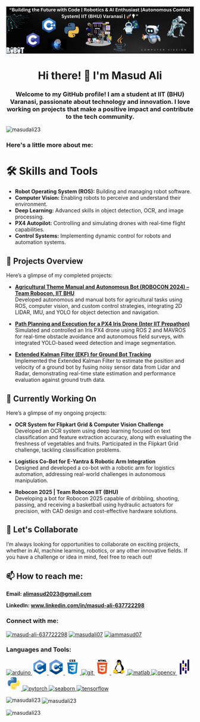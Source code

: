 ![logo](https://github.com/Masudali23/Masudali23/blob/main/Banner.jpg)
<h1 align="center">Hi there! 👋 I'm Masud Ali</h1>
<h3 align="center">Welcome to my GitHub profile! I am a student at IIT (BHU) Varanasi, passionate about technology and innovation. I love working on projects that make a positive impact and contribute to the tech community.</h3>

<p align="left"> <img src="https://komarev.com/ghpvc/?username=masudali23&label=Profile%20views&color=0e75b6&style=flat" alt="masudali23" /> </p>
<h3 align="left">Here's a little more about me:</h3>

# 🛠️ Skills and Tools
- **Robot Operating System (ROS):** Building and managing robot software.
- **Computer Vision:** Enabling robots to perceive and understand their environment.
- **Deep Learning:** Advanced skills in object detection, OCR, and image processing.
- **PX4 Autopilot:** Controlling and simulating drones with real-time flight capabilities.
- **Control Systems:** Implementing dynamic control for robots and automation systems.

## 📁 Projects Overview
Here’s a glimpse of my completed projects:

- [**Agricultural Theme Manual and Autonomous Bot (ROBOCON 2024) – Team Robocon, IIT BHU**](https://github.com/Masudali23/Robocon-2024)  
  Developed autonomous and manual bots for agricultural tasks using ROS, computer vision, and custom control strategies, integrating 2D LIDAR, IMU, and YOLO for object detection and navigation.

- [**Path Planning and Execution for a PX4 Iris Drone (Inter IIT Prepathon)**](https://github.com/Masudali23/PX4-Iris-Drone-Path-Planning-CV)  
  Simulated and controlled an Iris PX4 drone using ROS 2 and MAVROS for real-time obstacle avoidance and autonomous field surveys, with integrated YOLO-based weed detection and image segmentation.

- [**Extended Kalman Filter (EKF) for Ground Bot Tracking**](https://github.com/Masudali23/EKF_Tracking_Of_Ground_Bot)  
  Implemented the Extended Kalman Filter to estimate the position and velocity of a ground bot by fusing noisy sensor data from Lidar and Radar, demonstrating real-time state estimation and performance evaluation against ground truth data.


## 🔧 Currently Working On
Here’s a glimpse of my ongoing projects:

- **OCR System for Flipkart Grid & Computer Vision Challenge**  
  Developed an OCR system using deep learning focused on text classification and feature extraction accuracy, along with evaluating the freshness of vegetables and fruits. Participated in the Flipkart Grid challenge, tackling classification problems.
  
- **Logistics Co-Bot for E-Yantra & Robotic Arm Integration**  
  Designed and developed a co-bot with a robotic arm for logistics automation, addressing real-world challenges in autonomous manipulation.
  
- **Robocon 2025 | Team Robocon IIT (BHU)**  
  Developing a bot for Robocon 2025 capable of dribbling, shooting, passing, and receiving a basketball using hydraulic actuators for precision, with CAD design and cost-effective hardware solutions.

## 🚀 Let's Collaborate
I’m always looking for opportunities to collaborate on exciting projects, whether in AI, machine learning, robotics, or any other innovative fields. If you have a challenge or idea in mind, feel free to reach out!


## 📫 How to reach me:
  
  **Email: alimasud2023@gmail.com**
  
  **LinkedIn: www.linkedin.com/in/masud-ali-637722298**


<h3 align="left">Connect with me:</h3>
<p align="left">
<a href="https://linkedin.com/in/masud-ali-637722298" target="blank"><img align="center" src="https://raw.githubusercontent.com/rahuldkjain/github-profile-readme-generator/master/src/images/icons/Social/linked-in-alt.svg" alt="masud-ali-637722298" height="30" width="40" /></a>
<a href="https://kaggle.com/masudali07" target="blank"><img align="center" src="https://raw.githubusercontent.com/rahuldkjain/github-profile-readme-generator/master/src/images/icons/Social/kaggle.svg" alt="masudali07" height="30" width="40" /></a>
<a href="https://instagram.com/iammasud07" target="blank"><img align="center" src="https://raw.githubusercontent.com/rahuldkjain/github-profile-readme-generator/master/src/images/icons/Social/instagram.svg" alt="iammasud07" height="30" width="40" /></a>
</p>

<h3 align="left">Languages and Tools:</h3>
<p align="left"> <a href="https://www.arduino.cc/" target="_blank" rel="noreferrer"> <img src="https://cdn.worldvectorlogo.com/logos/arduino-1.svg" alt="arduino" width="40" height="40"/> </a> <a href="https://www.cprogramming.com/" target="_blank" rel="noreferrer"> <img src="https://raw.githubusercontent.com/devicons/devicon/master/icons/c/c-original.svg" alt="c" width="40" height="40"/> </a> <a href="https://www.w3schools.com/cpp/" target="_blank" rel="noreferrer"> <img src="https://raw.githubusercontent.com/devicons/devicon/master/icons/cplusplus/cplusplus-original.svg" alt="cplusplus" width="40" height="40"/> </a> <a href="https://www.w3schools.com/css/" target="_blank" rel="noreferrer"> <img src="https://raw.githubusercontent.com/devicons/devicon/master/icons/css3/css3-original-wordmark.svg" alt="css3" width="40" height="40"/> </a> <a href="https://git-scm.com/" target="_blank" rel="noreferrer"> <img src="https://www.vectorlogo.zone/logos/git-scm/git-scm-icon.svg" alt="git" width="40" height="40"/> </a> <a href="https://www.w3.org/html/" target="_blank" rel="noreferrer"> <img src="https://raw.githubusercontent.com/devicons/devicon/master/icons/html5/html5-original-wordmark.svg" alt="html5" width="40" height="40"/> </a> <a href="https://www.linux.org/" target="_blank" rel="noreferrer"> <img src="https://raw.githubusercontent.com/devicons/devicon/master/icons/linux/linux-original.svg" alt="linux" width="40" height="40"/> </a> <a href="https://www.mathworks.com/" target="_blank" rel="noreferrer"> <img src="https://upload.wikimedia.org/wikipedia/commons/2/21/Matlab_Logo.png" alt="matlab" width="40" height="40"/> </a> <a href="https://opencv.org/" target="_blank" rel="noreferrer"> <img src="https://www.vectorlogo.zone/logos/opencv/opencv-icon.svg" alt="opencv" width="40" height="40"/> </a> <a href="https://pandas.pydata.org/" target="_blank" rel="noreferrer"> <img src="https://raw.githubusercontent.com/devicons/devicon/2ae2a900d2f041da66e950e4d48052658d850630/icons/pandas/pandas-original.svg" alt="pandas" width="40" height="40"/> </a> <a href="https://www.python.org" target="_blank" rel="noreferrer"> <img src="https://raw.githubusercontent.com/devicons/devicon/master/icons/python/python-original.svg" alt="python" width="40" height="40"/> </a> <a href="https://pytorch.org/" target="_blank" rel="noreferrer"> <img src="https://www.vectorlogo.zone/logos/pytorch/pytorch-icon.svg" alt="pytorch" width="40" height="40"/> </a> <a href="https://seaborn.pydata.org/" target="_blank" rel="noreferrer"> <img src="https://seaborn.pydata.org/_images/logo-mark-lightbg.svg" alt="seaborn" width="40" height="40"/> </a> <a href="https://www.tensorflow.org" target="_blank" rel="noreferrer"> <img src="https://www.vectorlogo.zone/logos/tensorflow/tensorflow-icon.svg" alt="tensorflow" width="40" height="40"/> </a> </p>

<p><img align="left" src="https://github-readme-stats.vercel.app/api/top-langs?username=masudali23&show_icons=true&locale=en&layout=compact" alt="masudali23" /></p>

<p>&nbsp;<img align="center" src="https://github-readme-stats.vercel.app/api?username=masudali23&show_icons=true&locale=en" alt="masudali23" /></p>

<p><img align="center" src="https://github-readme-streak-stats.herokuapp.com/?user=masudali23&" alt="masudali23" /></p>

